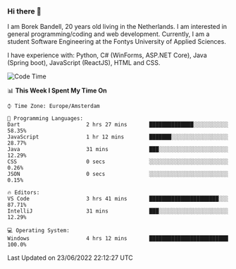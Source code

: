 ### Hi there 👋

I am Borek Bandell, 20 years old living in the Netherlands. I am interested in general programming/coding and web development. Currently, I am a student Software Engineering at the Fontys University of Applied Sciences.

I have experience with: Python, C# (WinForms, ASP.NET Core), Java (Spring boot), JavaScript (ReactJS), HTML and CSS.

<!--START_SECTION:waka-->
![Code Time](http://img.shields.io/badge/Code%20Time-0%20secs-blue)

📊 **This Week I Spent My Time On** 

```text
⌚︎ Time Zone: Europe/Amsterdam

💬 Programming Languages: 
Dart                     2 hrs 27 mins       ██████████████░░░░░░░░░░░   58.35% 
JavaScript               1 hr 12 mins        ███████░░░░░░░░░░░░░░░░░░   28.77% 
Java                     31 mins             ███░░░░░░░░░░░░░░░░░░░░░░   12.29% 
CSS                      0 secs              ░░░░░░░░░░░░░░░░░░░░░░░░░   0.26% 
JSON                     0 secs              ░░░░░░░░░░░░░░░░░░░░░░░░░   0.15%

🔥 Editors: 
VS Code                  3 hrs 41 mins       ██████████████████████░░░   87.71% 
IntelliJ                 31 mins             ███░░░░░░░░░░░░░░░░░░░░░░   12.29%

💻 Operating System: 
Windows                  4 hrs 12 mins       █████████████████████████   100.0%

```


 Last Updated on 23/06/2022 22:12:27 UTC
<!--END_SECTION:waka-->

<!--**tcBorek2002/tcBorek2002** is a ✨ _special_ ✨ repository because its `README.md` (this file) appears on your GitHub profile.

Here are some ideas to get you started:

- 🔭 I’m currently working on ...
- 🌱 I’m currently learning ...
- 👯 I’m looking to collaborate on ...
- 🤔 I’m looking for help with ...
- 💬 Ask me about ...
- 📫 How to reach me: ...
- 😄 Pronouns: ...
- ⚡ Fun fact: ...
-->
